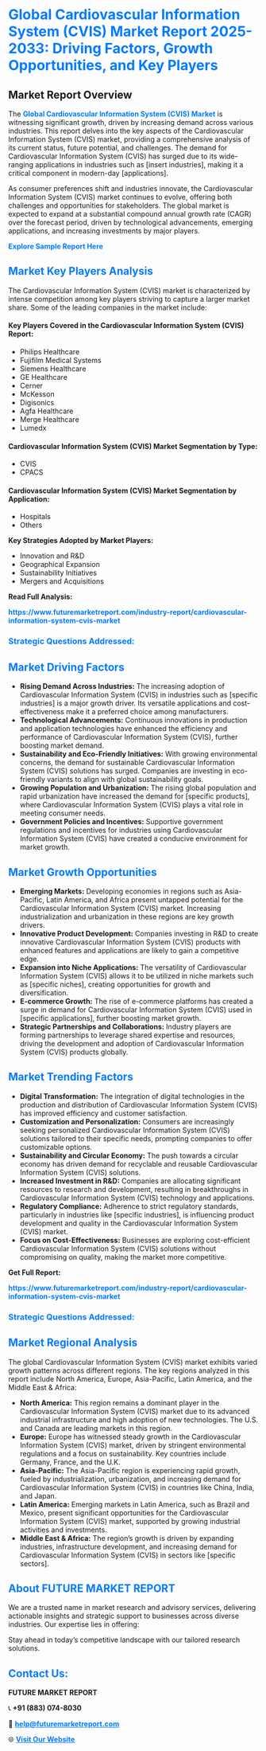 <h1 style="color: #007BFF;">Global Cardiovascular Information System (CVIS) Market Report 2025-2033: Driving Factors, Growth Opportunities, and Key Players</h1>

<section id="overview">
<h2>Market Report Overview</h2>
<p>The <a href="https://www.futuremarketreport.com/industry-report/cardiovascular-information-system-cvis-market" style="color: #007BFF; text-decoration: none;"><strong>Global Cardiovascular Information System (CVIS) Market</strong></a> is witnessing significant growth, driven by increasing demand across various industries. This report delves into the key aspects of the Cardiovascular Information System (CVIS) market, providing a comprehensive analysis of its current status, future potential, and challenges. The demand for Cardiovascular Information System (CVIS) has surged due to its wide-ranging applications in industries such as [insert industries], making it a critical component in modern-day [applications].</p>
<p>As consumer preferences shift and industries innovate, the Cardiovascular Information System (CVIS) market continues to evolve, offering both challenges and opportunities for stakeholders. The global market is expected to expand at a substantial compound annual growth rate (CAGR) over the forecast period, driven by technological advancements, emerging applications, and increasing investments by major players.</p>
</section>

<section id="overview">
<p><a href="https://www.futuremarketreport.com/request-sample/reportId=77152" style="color: #007BFF; text-decoration: none;"><strong>Explore Sample Report Here</strong></a></p>
</section>

<section id="key-players">
<h2 style="color: #007BFF;">Market Key Players Analysis</h2>
<p>The Cardiovascular Information System (CVIS) market is characterized by intense competition among key players striving to capture a larger market share. Some of the leading companies in the market include:</p>
<h4>Key Players Covered in the Cardiovascular Information System (CVIS) Report:</h4>
<ul><li>Philips Healthcare</li><li>Fujifilm Medical Systems</li><li>Siemens Healthcare</li><li>GE Healthcare</li><li>Cerner</li><li>McKesson</li><li>Digisonics</li><li>Agfa Healthcare</li><li>Merge Healthcare</li><li>Lumedx</li></ul>
<h4>Cardiovascular Information System (CVIS) Market Segmentation by Type:</h4>
<ul><li>CVIS</li><li>CPACS</li></ul>

<h4>Cardiovascular Information System (CVIS) Market Segmentation by Application:</h4>
<ul><li>Hospitals</li><li>Others</li></ul>
<p><strong>Key Strategies Adopted by Market Players:</strong></p>
<ul>
<li>Innovation and R&D</li>
<li>Geographical Expansion</li>
<li>Sustainability Initiatives</li>
<li>Mergers and Acquisitions</li>
</ul>
</section>

<section>
<p><strong>Read Full Analysis: </strong></p><a href="https://www.futuremarketreport.com/industry-report/cardiovascular-information-system-cvis-market" style="color: #007BFF; text-decoration: none;"><strong>https://www.futuremarketreport.com/industry-report/cardiovascular-information-system-cvis-market</strong></a>
<h3 style="color: #007BFF;">Strategic Questions Addressed:</h3>
</section>

<section id="driving-factors">
<h2 style="color: #007BFF;">Market Driving Factors</h2>
<ul>
<li><strong>Rising Demand Across Industries:</strong> The increasing adoption of Cardiovascular Information System (CVIS) in industries such as [specific industries] is a major growth driver. Its versatile applications and cost-effectiveness make it a preferred choice among manufacturers.</li>
<li><strong>Technological Advancements:</strong> Continuous innovations in production and application technologies have enhanced the efficiency and performance of Cardiovascular Information System (CVIS), further boosting market demand.</li>
<li><strong>Sustainability and Eco-Friendly Initiatives:</strong> With growing environmental concerns, the demand for sustainable Cardiovascular Information System (CVIS) solutions has surged. Companies are investing in eco-friendly variants to align with global sustainability goals.</li>
<li><strong>Growing Population and Urbanization:</strong> The rising global population and rapid urbanization have increased the demand for [specific products], where Cardiovascular Information System (CVIS) plays a vital role in meeting consumer needs.</li>
<li><strong>Government Policies and Incentives:</strong> Supportive government regulations and incentives for industries using Cardiovascular Information System (CVIS) have created a conducive environment for market growth.</li>
</ul>
</section>

<section id="growth-opportunities">
<h2 style="color: #007BFF;">Market Growth Opportunities</h2>
<ul>
<li><strong>Emerging Markets:</strong> Developing economies in regions such as Asia-Pacific, Latin America, and Africa present untapped potential for the Cardiovascular Information System (CVIS) market. Increasing industrialization and urbanization in these regions are key growth drivers.</li>
<li><strong>Innovative Product Development:</strong> Companies investing in R&D to create innovative Cardiovascular Information System (CVIS) products with enhanced features and applications are likely to gain a competitive edge.</li>
<li><strong>Expansion into Niche Applications:</strong> The versatility of Cardiovascular Information System (CVIS) allows it to be utilized in niche markets such as [specific niches], creating opportunities for growth and diversification.</li>
<li><strong>E-commerce Growth:</strong> The rise of e-commerce platforms has created a surge in demand for Cardiovascular Information System (CVIS) used in [specific applications], further boosting market growth.</li>
<li><strong>Strategic Partnerships and Collaborations:</strong> Industry players are forming partnerships to leverage shared expertise and resources, driving the development and adoption of Cardiovascular Information System (CVIS) products globally.</li>
</ul>
</section>

<section id="trending-factors">
<h2 style="color: #007BFF;">Market Trending Factors</h2>
<ul>
<li><strong>Digital Transformation:</strong> The integration of digital technologies in the production and distribution of Cardiovascular Information System (CVIS) has improved efficiency and customer satisfaction.</li>
<li><strong>Customization and Personalization:</strong> Consumers are increasingly seeking personalized Cardiovascular Information System (CVIS) solutions tailored to their specific needs, prompting companies to offer customizable options.</li>
<li><strong>Sustainability and Circular Economy:</strong> The push towards a circular economy has driven demand for recyclable and reusable Cardiovascular Information System (CVIS) solutions.</li>
<li><strong>Increased Investment in R&D:</strong> Companies are allocating significant resources to research and development, resulting in breakthroughs in Cardiovascular Information System (CVIS) technology and applications.</li>
<li><strong>Regulatory Compliance:</strong> Adherence to strict regulatory standards, particularly in industries like [specific industries], is influencing product development and quality in the Cardiovascular Information System (CVIS) market.</li>
<li><strong>Focus on Cost-Effectiveness:</strong> Businesses are exploring cost-efficient Cardiovascular Information System (CVIS) solutions without compromising on quality, making the market more competitive.</li>
</ul>
</section>

<section>
<p><strong>Get Full Report: </strong></p><a href="https://www.futuremarketreport.com/industry-report/cardiovascular-information-system-cvis-market" style="color: #007BFF; text-decoration: none;"><strong>https://www.futuremarketreport.com/industry-report/cardiovascular-information-system-cvis-market</strong></a>
<h3 style="color: #007BFF;">Strategic Questions Addressed:</h3>
</section>


<section id="regional-analysis">
<h2 style="color: #007BFF;">Market Regional Analysis</h2>
<p>The global Cardiovascular Information System (CVIS) market exhibits varied growth patterns across different regions. The key regions analyzed in this report include North America, Europe, Asia-Pacific, Latin America, and the Middle East & Africa:</p>
<ul>
<li><strong>North America:</strong> This region remains a dominant player in the Cardiovascular Information System (CVIS) market due to its advanced industrial infrastructure and high adoption of new technologies. The U.S. and Canada are leading markets in this region.</li>
<li><strong>Europe:</strong> Europe has witnessed steady growth in the Cardiovascular Information System (CVIS) market, driven by stringent environmental regulations and a focus on sustainability. Key countries include Germany, France, and the U.K.</li>
<li><strong>Asia-Pacific:</strong> The Asia-Pacific region is experiencing rapid growth, fueled by industrialization, urbanization, and increasing demand for Cardiovascular Information System (CVIS) in countries like China, India, and Japan.</li>
<li><strong>Latin America:</strong> Emerging markets in Latin America, such as Brazil and Mexico, present significant opportunities for the Cardiovascular Information System (CVIS) market, supported by growing industrial activities and investments.</li>
<li><strong>Middle East & Africa:</strong> The region’s growth is driven by expanding industries, infrastructure development, and increasing demand for Cardiovascular Information System (CVIS) in sectors like [specific sectors].</li>
</ul>
</section>

<footer>
<h2 style="color: #007BFF;">About FUTURE MARKET REPORT</h2>
<p>We are a trusted name in market research and advisory services, delivering actionable insights and strategic support to businesses across diverse industries. Our expertise lies in offering:</p>

<p>Stay ahead in today’s competitive landscape with our tailored research solutions.</p>

<h2 style="color: #007BFF;">Contact Us:</h2>
<p><strong>FUTURE MARKET REPORT</strong></p>
<p>📞 <strong>+91 (883) 074-8030</strong></p>
<p>📧 <strong><a href="mailto:help@futuremarketreport.com" style="color: #007BFF;">help@futuremarketreport.com</a></strong></p>
<p>🌐 <strong><a href="https://www.futuremarketreport.com/" style="color: #007BFF;">Visit Our Website</a></strong></p>
</footer>